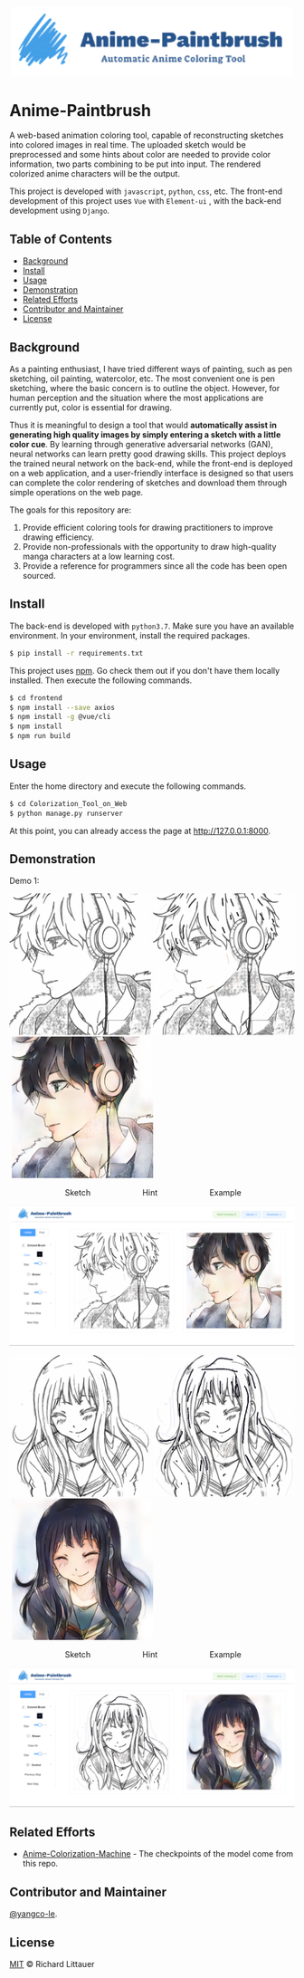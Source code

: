 <div align=center><img src="frontend/src/assets/logo.png" alt="logo" width="500"/></div>

# Anime-Paintbrush

A web-based animation coloring tool, capable of reconstructing sketches into colored images in real time. The uploaded sketch would be preprocessed and some hints about color are needed to provide color information, two parts combining to be put into input. The rendered colorized anime characters will be the output. 

This project is developed with `javascript`, `python`, `css`, etc. The front-end development of this project uses `Vue` with `Element-ui` , with the back-end development using `Django`.


## Table of Contents

- [Background](#background)
- [Install](#install)
- [Usage](#usage)
- [Demonstration](#demonstration)
- [Related Efforts](#related-efforts)
- [Contributor and Maintainer](#contributor-and-maintainer)
- [License](#license)

## Background

As a painting enthusiast, I have tried different ways of painting, such as pen sketching, oil painting, watercolor, etc. The most convenient one is pen sketching, where the basic concern is to outline the object. However, for human perception and the situation where the most applications are currently put, color is essential for drawing.

Thus it is meaningful to design a tool that would **automatically assist in generating high quality images by simply entering a sketch with a little color cue**. By learning through generative adversarial networks (GAN), neural networks can learn pretty good drawing skills. This project deploys the trained neural network on the back-end, while the front-end is deployed on a web application, and a user-friendly interface is designed so that users can complete the color rendering of sketches and download them through simple operations on the web page.

The goals for this repository are:

1. Provide efficient coloring tools for drawing practitioners to improve drawing efficiency.
2. Provide non-professionals with the opportunity to draw high-quality manga characters at a low learning cost.
3. Provide a reference for programmers since all the code has  been open sourced.

## Install

The back-end is developed with `python3.7`. Make sure you have an available environment. In your environment, install the required packages.

```sh
$ pip install -r requirements.txt
```

This project uses [npm](https://npmjs.com). Go check them out if you don't have them locally installed. Then execute the following commands.

```sh
$ cd frontend
$ npm install --save axios
$ npm install -g @vue/cli
$ npm install
$ npm run build
```

## Usage

Enter the home directory and execute the following commands.

```sh
$ cd Colorization_Tool_on_Web
$ python manage.py runserver
```

At this point, you can already access the page at http://127.0.0.1:8000.

## Demonstration

Demo 1:

<div><img src="Examples/1sketch.png" width=250>&nbsp;<img src="Examples/1hint.png" width=250>&nbsp;<img src="Examples/1result.png" width=250></div>
<p>
    &emsp;&emsp;&emsp;&emsp;&emsp;&emsp;&emsp;Sketch &emsp;&emsp;&emsp;&emsp;&emsp;&emsp; Hint &emsp;&emsp;&emsp;&emsp;&emsp;&emsp; Example
</p>




![1screen](Examples/1screen.png)

<div><img src="Examples/2sketch.png" width=250>&nbsp;<img src="Examples/2hint.png" width=250>&nbsp;<img src="Examples/2result.png" width=250></div>
<p>
    &emsp;&emsp;&emsp;&emsp;&emsp;&emsp;&emsp;Sketch &emsp;&emsp;&emsp;&emsp;&emsp;&emsp; Hint &emsp;&emsp;&emsp;&emsp;&emsp;&emsp; Example
</p>




![1screen](Examples/2screen.png)



## Related Efforts

- [Anime-Colorization-Machine](https://github.com/delta6189/Anime-Colorization-Machine) - The checkpoints of the model come from this repo.

## Contributor and Maintainer

[@yangco-le](https://github.com/yangco-le).


## License

[MIT](LICENSE) © Richard Littauer
